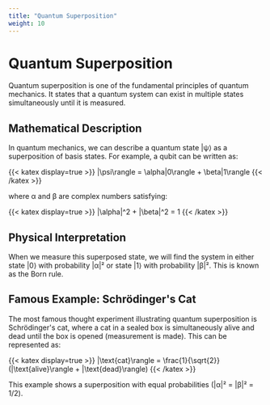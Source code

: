 ```yaml
---
title: "Quantum Superposition"
weight: 10
---
```


# Quantum Superposition

Quantum superposition is one of the fundamental principles of quantum mechanics. It states that a quantum system can exist in multiple states simultaneously until it is measured.

## Mathematical Description

In quantum mechanics, we can describe a quantum state |ψ⟩ as a superposition of basis states. For example, a qubit can be written as:

{{< katex display=true >}}
|\psi\rangle = \alpha|0\rangle + \beta|1\rangle
{{< /katex >}}

where α and β are complex numbers satisfying:

{{< katex display=true >}}
|\alpha|^2 + |\beta|^2 = 1
{{< /katex >}}

## Physical Interpretation

When we measure this superposed state, we will find the system in either state |0⟩ with probability |α|² or state |1⟩ with probability |β|². This is known as the Born rule.

## Famous Example: Schrödinger's Cat

The most famous thought experiment illustrating quantum superposition is Schrödinger's cat, where a cat in a sealed box is simultaneously alive and dead until the box is opened (measurement is made). This can be represented as:

{{< katex display=true >}}
|\text{cat}\rangle = \frac{1}{\sqrt{2}}(|\text{alive}\rangle + |\text{dead}\rangle)
{{< /katex >}}

This example shows a superposition with equal probabilities (|α|² = |β|² = 1/2).

